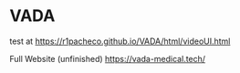 # VADA

test at https://r1pacheco.github.io/VADA/html/videoUI.html

Full Website (unfinished) https://vada-medical.tech/
